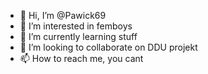 - 👋 Hi, I’m @Pawick69
- 👀 I’m interested in femboys
- 🌱 I’m currently learning stuff
- 💞️ I’m looking to collaborate on DDU projekt
- 📫 How to reach me, you cant

<!---
Pawick69/Pawick69 is a ✨ special ✨ repository because its `README.md` (this file) appears on your GitHub profile.
You can click the Preview link to take a look at your changes.
--->
